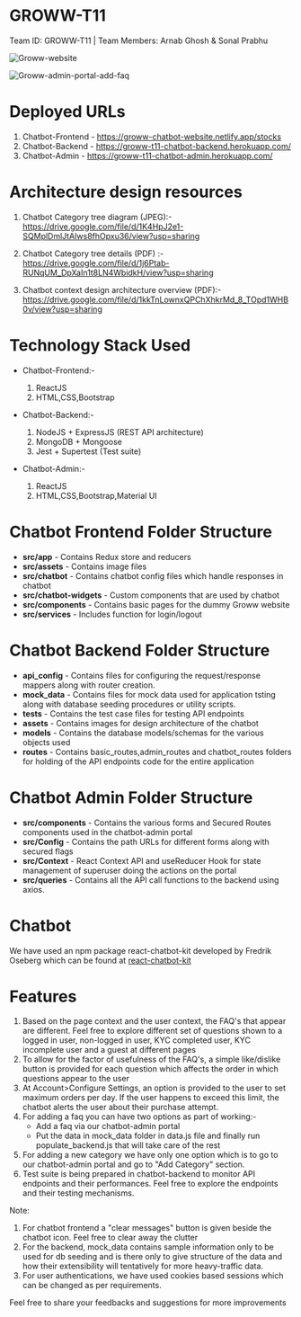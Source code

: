 # GROWW-T11
Team ID: GROWW-T11 | Team Members: Arnab Ghosh &amp; Sonal Prabhu

![Groww-website](https://user-images.githubusercontent.com/35455325/114377392-3d47f580-9ba4-11eb-83d9-f4f16f33669a.JPG)

![Groww-admin-portal-add-faq](https://drive.google.com/uc?export=view&id=1MWQOqxID2ulxeWSujsHk5NpnpTeQ0Pkz)

# Deployed URLs
1. Chatbot-Frontend - https://groww-chatbot-website.netlify.app/stocks
2. Chatbot-Backend - https://groww-t11-chatbot-backend.herokuapp.com/
3. Chatbot-Admin - https://groww-t11-chatbot-admin.herokuapp.com/

# Architecture design resources
1. Chatbot Category tree diagram (JPEG):- https://drive.google.com/file/d/1K4HpJ2e1-SQMplDmlJtAIws8fhOpxu36/view?usp=sharing

2. Chatbot Category tree details (PDF) :- https://drive.google.com/file/d/1j6Ptab-RUNqUM_DpXaIn1t8LN4WbidkH/view?usp=sharing

3. Chatbot context design architecture overview (PDF):- https://drive.google.com/file/d/1kkTnLownxQPChXhkrMd_8_TOpd1WHB0v/view?usp=sharing

# Technology Stack Used
* Chatbot-Frontend:-
    1. ReactJS
    2. HTML,CSS,Bootstrap

* Chatbot-Backend:-
    1. NodeJS + ExpressJS (REST API architecture)
    2. MongoDB + Mongoose
    3. Jest + Supertest (Test suite)

* Chatbot-Admin:-
    1. ReactJS
    2. HTML,CSS,Bootstrap,Material UI


# Chatbot Frontend Folder Structure
* **src/app** - Contains Redux store and reducers
* **src/assets** - Contains image files
* **src/chatbot** - Contains chatbot config files which handle responses in chatbot
* **src/chatbot-widgets** - Custom components that are used by chatbot
* **src/components** - Contains basic pages for the dummy Groww website
* **src/services** - Includes function for login/logout

# Chatbot Backend Folder Structure
* **api_config** - Contains files for configuring the request/response mappers along with router creation.
* **mock_data** - Contains files for mock data used for application tsting along with database seeding procedures or utility scripts.
* **__tests__** - Contains the test case files for testing API endpoints
* **assets** - Contains images for design architecture of the chatbot
* **models** - Contains the database models/schemas for the various objects used
* **routes** - Contains basic_routes,admin_routes and chatbot_routes folders for holding of the API endpoints code for the entire application

# Chatbot Admin Folder Structure
* **src/components** - Contains the various forms and Secured Routes components used in the chatbot-admin portal
* **src/Config** - Contains the path URLs for different forms along with secured flags
* **src/Context** - React Context API and useReducer Hook for state management of superuser doing the actions on the portal
* **src/queries** - Contains all the API call functions to the backend using axios.



# Chatbot
We have used an npm package react-chatbot-kit developed by Fredrik Oseberg which can be found at [react-chatbot-kit](https://github.com/FredrikOseberg/react-chatbot-kit)

# Features
1. Based on the page context and the user context, the FAQ's that appear are different. Feel free to explore different set of questions shown to a logged in user, non-logged in user, KYC completed user, KYC incomplete user and a guest at different pages
2. To allow for the factor of usefulness of the FAQ's, a simple like/dislike button is provided for each question which affects the order in which questions appear to the user
3. At Account>Configure Settings, an option is provided to the user to set maximum orders per day. If the user happens to exceed this limit, the chatbot alerts the user about their purchase attempt.
4. For adding a faq you can have two options as part of working:-
    * Add a faq via our chatbot-admin portal
    * Put the data in mock_data folder in data.js file and finally run populate_backend.js that will take care of the rest
5. For adding a new category we have only one option which is to go to our chatbot-admin portal and go to "Add Category" section.
6. Test suite is being prepared in chatbot-backend to monitor API endpoints and their performances. Feel free to explore the endpoints and their testing mechanisms.

Note: 
1) For chatbot frontend a "clear messages" button is given beside the chatbot icon. Feel free to clear away the clutter
2) For the backend, mock_data contains sample information only to be used for db seeding and is there only to give structure of the data and how their extensibility will tentatively for more heavy-traffic data.
3) For user authentications, we have used cookies based sessions which can be changed as per requirements.

Feel free to share your feedbacks and suggestions for more improvements